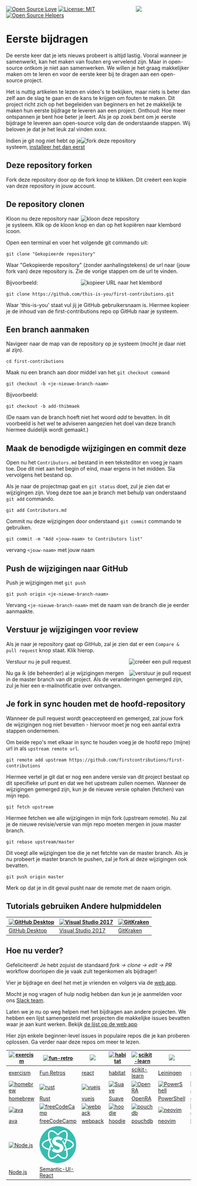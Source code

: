 [![Open Source Love](https://badges.frapsoft.com/os/v1/open-source.svg?v=103)](https://github.com/ellerbrock/open-source-badges/)
[<img align="right" width="150" src="https://firstcontributions.github.io/assets/Readme/join-slack-team.png">](https://join.slack.com/t/firstcontributors/shared_invite/zt-1hg51qkgm-Xc7HxhsiPYNN3ofX2_I8FA)
[![License: MIT](https://img.shields.io/badge/License-MIT-green.svg)](https://opensource.org/licenses/MIT)
[![Open Source Helpers](https://www.codetriage.com/roshanjossey/first-contributions/badges/users.svg)](https://www.codetriage.com/roshanjossey/first-contributions)

# Eerste bijdragen

De eerste keer dat je iets nieuws probeert is altijd lastig. Vooral wanneer je samenwerkt, kan het maken van fouten erg vervelend zijn. Maar in open-source ontkom je niet aan samenwerken. We willen je het graag makkelijker maken om te leren en voor de eerste keer bij te dragen aan een open-source project.

Het is nuttig artikelen te lezen en video's te bekijken, maar niets is beter dan zelf aan de slag te gaan en de kans te krijgen om fouten te maken. Dit project richt zich op het begeleiden van beginners en het ze makkelijk te maken hun eerste bijdrage te leveren aan een project. Onthoud: Hoe meer ontspannen je bent hoe beter je leert. Als je op zoek bent om je eerste bijdrage te leveren aan open-source volg dan de onderstaande stappen. Wij beloven je dat je het leuk zal vinden xxxx.

<img align="right" width="300" src="https://firstcontributions.github.io/assets/Readme/fork.png" alt="fork deze repository" />

Indien je git nog niet hebt op je systeem, [ installeer het dan eerst ](https://help.github.com/articles/set-up-git/)

## Deze repository forken

Fork deze repository door op de fork knop te klikken. Dit creëert een kopie van deze repository in jouw account.

## De repository clonen

<img align="right" width="300" src="https://firstcontributions.github.io/assets/Readme/clone.png" alt="kloon deze repository" />

Kloon nu deze repository naar je systeem. Klik op de kloon knop en dan op het kopiëren naar klembord icoon.

Open een terminal en voer het volgende git commando uit:

```
git clone "Gekopieerde repository"
```

Waar "Gekopieerde repository" (zonder aanhalingstekens) de url naar (jouw fork van) deze repository is. Zie de vorige stappen om de url te vinden.

<img align="right" width="300" src="https://firstcontributions.github.io/assets/Readme/copy-to-clipboard.png" alt="kopieer URL naar het klembord" />

Bijvoorbeeld:

```
git clone https://github.com/this-is-you/first-contributions.git
```

Waar 'this-is-you' staat vul jij je GitHub gebruikersnaam is. Hiermee kopieer je de inhoud van de first-contributions repo op GitHub naar je systeem.

## Een branch aanmaken

Navigeer naar de map van de repository op je systeem (mocht je daar niet al zijn).

```
cd first-contributions
```

Maak nu een branch aan door middel van het `git checkout command`

```
git checkout -b <je-nieuwe-branch-naam>
```

Bijvoorbeeld:

```
git checkout -b add-thibmaek
```

(De naam van de branch hoeft niet het woord _add_ te bevatten. In dit voorbeeld is het wel te adviseren aangezien het doel van deze branch hiermee duidelijk wordt gemaakt.)

## Maak de benodigde wijzigingen en commit deze

Open nu het `Contributors.md` bestand in een teksteditor en voeg je naam toe. Doe dit niet aan het begin of eind, maar ergens in het midden. Sla vervolgens het bestand op.

Als je naar de projectmap gaat en `git status` doet, zul je zien dat er wijzigingen zijn. Voeg deze toe aan je branch met behulp van onderstaand `git add` commando.

```
git add Contributors.md
```

Commit nu deze wijzigingen door onderstaand `git commit` commando te gebruiken.

```
git commit -m "Add <jouw-naam> to Contributors list"
```

vervang `<jouw-naam>` met jouw naam

## Push de wijzigingen naar GitHub

Push je wijzigingen met `git push`

```
git push origin <je-nieuwe-branch-naam>
```

Vervang `<je-nieuwe-branch-naam>` met de naam van de branch die je eerder aanmaakte.

## Verstuur je wijzigingen voor review

Als je naar je repository gaat op GitHub, zal je zien dat er een `Compare & pull request` knop staat. Klik hierop.

<img style="float: right;" src="https://firstcontributions.github.io/assets/Readme/compare-and-pull.png" alt="creëer een pull request" />

Verstuur nu je pull request.

<img style="float: right;" src="https://firstcontributions.github.io/assets/Readme/submit-pull-request.png" alt="verstuur je pull request" />

Nu ga ik (de beheerder) al je wijzigingen mergen in de master branch van dit project. Als de veranderingen gemerged zijn, zul je hier een e-mailnotificatie over ontvangen.

## Je fork in sync houden met de hoofd-repository

Wanneer de pull request wordt geaccepteerd en gemerged, zal jouw fork de wijzigingen nog niet bevatten - hiervoor moet je nog een aantal extra stappen ondernemen.

Om beide repo's met elkaar in sync te houden voeg je de hoofd repo (mijne) url in als `upstream remote url`.

```
git remote add upstream https://github.com/firstcontributions/first-contributions
```

Hiermee vertel je git dat er nog een andere versie van dit project bestaat op dit specifieke url punt en dat we het upstream zullen noemen. Wanneer de wijzigingen gemerged zijn, kun je de nieuwe versie ophalen (fetchen) van mijn repo.

```
git fetch upstream
```

Hiermee fetchen we alle wijzigingen in mijn fork (upstream remote). Nu zal je de nieuwe revisie/versie van mijn repo moeten mergen in jouw master branch.

```
git rebase upstream/master
```

Dit voegt alle wijzigingen toe die je net fetchte van de master branch. Als je nu probeert je master branch te pushen, zal je fork al deze wijzigingen ook bevatten.

```
git push origin master
```

Merk op dat je in dit geval pusht naar de remote met de naam origin.

## Tutorials gebruiken Andere hulpmiddelen

| <a href="../github-desktop-tutorial.md"><img alt="GitHub Desktop" src="https://desktop.github.com/images/desktop-icon.svg" width="100"></a> | <a href="../github-windows-vs2017-tutorial.md"><img alt="Visual Studio 2017" src="https://upload.wikimedia.org/wikipedia/commons/c/cd/Visual_Studio_2017_Logo.svg" width="100"></a> | <a href="../gitkraken-tutorial.md"><img alt="GitKraken" src="https://firstcontributions.github.io/assets/Readme/gk-icon.png" width="100"></a> |
| ------------------------------------------------------------------------------------------------------------------------------------------- | ----------------------------------------------------------------------------------------------------------------------------------------------------------------------------------- | --------------------------------------------------------------------------------------------------------------------------------------------- |
| [GitHub Desktop](../github-desktop-tutorial.md)                                                                                             | [Visual Studio 2017](../github-windows-vs2017-tutorial.md)                                                                                                                          | [GitKraken](../gitkraken-tutorial.md)                                                                                                         |

## Hoe nu verder?

Gefeliciteerd! Je hebt zojuist de standaard _fork -> clone -> edit -> PR_ workflow doorlopen die je vaak zult tegenkomen als bijdrager!

Vier je bijdrage en deel het met je vrienden en volgers via de [web app](https://roshanjossey.github.io/first-contributions/#social-share).

Mocht je nog vragen of hulp nodig hebben dan kun je je aanmelden voor ons [Slack team](https://join.slack.com/t/firstcontributors/shared_invite/zt-1hg51qkgm-Xc7HxhsiPYNN3ofX2_I8FA).

Laten we je nu op weg helpen met het bijdragen aan andere projecten. We hebben een lijst samengesteld met projecten die makkelijke issues bevatten waar je aan kunt werken. Bekijk [de lijst op de web app](https://roshanjossey.github.io/first-contributions/#project-list)

Hier zijn enkele beginner-level issues in populaire repos die je kan proberen oplossen. Ga verder naar deze repos om meer te lezen.

| [![exercism](https://avatars2.githubusercontent.com/u/5624255?v=3&s=100)](https://github.com/exercism/exercism.io/issues?q=is%3Aopen+is%3Aissue+label%3A%22good+first+patch%22) | [![fun-retro](https://avatars3.githubusercontent.com/u/15913975?v=3&s=100)](https://github.com/funretro/distributed/issues?q=is%3Aopen+is%3Aissue+label%3Abeginner-friendly)                                                    | [<img width="100" src="https://cdn.worldvectorlogo.com/logos/react-2.svg">](https://github.com/facebook/react/issues?q=is%3Aopen+is%3Aissue+label%3A%22good+first+bug%22)                     | [![habitat](https://avatars1.githubusercontent.com/u/18171698?v=3&s=100)](https://github.com/habitat-sh/habitat/issues?q=is%3Aopen+is%3Aissue+label%3AEasy)         | [![scikit-learn](https://avatars0.githubusercontent.com/u/365630?v=3&s=100)](https://github.com/scikit-learn/scikit-learn/issues?q=is%3Aopen+is%3Aissue+label%3AEasy)      | [<img width="100" src="https://camo.githubusercontent.com/0f302c808c8457f6460913e33aed3478124612c2/687474703a2f2f6c65696e696e67656e2e6f72672f696d672f6c65696e696e67656e2e6a7067">](https://github.com/technomancy/leiningen/issues?q=is%3Aopen+is%3Aissue+label%3ANewbie) | [<img width="100" src="https://images.plot.ly/plotly-documentation/thumbnail/numpy-logo.jpg">](https://github.com/numpy/numpy/issues?q=is%3Aopen+is%3Aissue+label%3A%22Easy+Fix%22)          | [![elasticsearch](https://avatars2.githubusercontent.com/u/6764390?v=3&s=100)](https://github.com/elastic/elasticsearch/issues?q=is%3Aopen+is%3Aissue+label%3A%22low+hanging+fruit%22) |
| ------------------------------------------------------------------------------------------------------------------------------------------------------------------------------- | ------------------------------------------------------------------------------------------------------------------------------------------------------------------------------------------------------------------------------- | --------------------------------------------------------------------------------------------------------------------------------------------------------------------------------------------- | ------------------------------------------------------------------------------------------------------------------------------------------------------------------- | -------------------------------------------------------------------------------------------------------------------------------------------------------------------------- | ------------------------------------------------------------------------------------------------------------------------------------------------------------------------------------------------------------------------------------------------------------------------- | -------------------------------------------------------------------------------------------------------------------------------------------------------------------------------------------- | -------------------------------------------------------------------------------------------------------------------------------------------------------------------------------------- |
| [exercism](https://github.com/exercism/exercism.io/issues?q=is%3Aopen+is%3Aissue+label%3A%22good+first+patch%22)                                                                | [Fun Retros](https://github.com/funretro/distributed/issues?q=is%3Aopen+is%3Aissue+label%3Abeginner-friendly)                                                                                                                   | [react](https://github.com/facebook/react/issues?q=is%3Aopen+is%3Aissue+label%3A%22good+first+bug%22)                                                                                         | [habitat](https://github.com/habitat-sh/habitat/issues?q=is%3Aopen+is%3Aissue+label%3AEasy)                                                                         | [scikit-learn](https://github.com/scikit-learn/scikit-learn/issues?q=is%3Aopen+is%3Aissue+label%3AEasy)                                                                    | [Leiningen](https://github.com/technomancy/leiningen/issues?q=is%3Aopen+is%3Aissue+label%3ANewbie)                                                                                                                                                                        | [numpy](https://github.com/numpy/numpy/issues?q=is%3Aopen+is%3Aissue+label%3A%22Easy+Fix%22)                                                                                                 | [elasticsearch](https://github.com/elastic/elasticsearch/issues?q=is%3Aopen+is%3Aissue+label%3A%22low+hanging+fruit%22)                                                                |
| [![homebrew](https://avatars2.githubusercontent.com/u/1503512?v=3&s=100)](https://github.com/Homebrew/brew/issues?q=is%3Aopen+is%3Aissue+label%3A%22help+wanted%22)             | [![rust](https://avatars1.githubusercontent.com/u/5430905?v=3&s=100)](https://github.com/rust-lang/rust/issues?q=is%3Aopen+is%3Aissue+label%3AE-easy)                                                                           | [![vuejs](https://avatars1.githubusercontent.com/u/6128107?v=3&s=100)](https://github.com/vuejs/vue/issues?q=is%3Aopen+is%3Aissue+label%3A%22contribution+welcome%22)                         | [![Suave](https://avatars2.githubusercontent.com/u/5822862?v=3&s=100)](https://github.com/SuaveIO/suave/issues?q=is%3Aopen+is%3Aissue+label%3Ahardness-easy)        | [![OpenRA](https://avatars3.githubusercontent.com/u/409046?v=3&s=100)](https://github.com/OpenRA/OpenRA/issues?q=is%3Aopen+is%3Aissue+label%3AEasy)                        | [![PowerShell](https://avatars0.githubusercontent.com/u/11524380?v=3&s=100)](https://github.com/powershell/powershell/issues?q=is%3Aopen+is%3Aissue+label%3AUp-for-Grabs)                                                                                                 | [![coala](https://avatars2.githubusercontent.com/u/10620750?v=3&s=100)](https://github.com/coala/coala/issues?q=is%3Aopen+is%3Aissue+label%3Adifficulty%2Flow+label%3Adifficulty%2Fnewcomer) | [![moment](https://avatars2.githubusercontent.com/u/4129662?v=3&s=100)](https://github.com/moment/moment/issues?q=is%3Aopen+is%3Aissue+label%3AUp-For-Grabs)                           |
| [homebrew](https://github.com/Homebrew/brew/issues?q=is%3Aopen+is%3Aissue+label%3A%22help+wanted%22)                                                                            | [Rust](https://github.com/rust-lang/rust/issues?q=is%3Aopen+is%3Aissue+label%3AE-easy)                                                                                                                                          | [vuejs](https://github.com/vuejs/vue/issues?q=is%3Aopen+is%3Aissue+label%3A%22contribution+welcome%22)                                                                                        | [Suave](https://github.com/SuaveIO/suave/issues?q=is%3Aopen+is%3Aissue+label%3Ahardness-easy)                                                                       | [OpenRA](https://github.com/OpenRA/OpenRA/issues?q=is%3Aopen+is%3Aissue+label%3AEasy)                                                                                      | [PowerShell](https://github.com/powershell/powershell/issues?q=is%3Aopen+is%3Aissue+label%3AUp-for-Grabs)                                                                                                                                                                 | [coala](https://github.com/coala/coala/issues?q=is%3Aopen+is%3Aissue+label%3Adifficulty%2Flow+label%3Adifficulty%2Fnewcomer)                                                                 | [moment](https://github.com/moment/moment/issues?q=is%3Aopen+is%3Aissue+label%3AUp-For-Grabs)                                                                                          |
| [![ava](https://avatars0.githubusercontent.com/u/8527916?v=3&s=100)](https://github.com/avajs/ava/issues?q=is%3Aopen+is%3Aissue+label%3A%22good+for+beginner%22)                | [![freeCodeCamp](https://avatars0.githubusercontent.com/u/9892522?v=3&s=100)](https://github.com/freeCodeCamp/freeCodeCamp/issues?q=is%3Aopen+is%3Aissue+label%3Afirst-timers-only)                                             | [![webpack](https://avatars3.githubusercontent.com/u/2105791?v=3&s=100)](https://github.com/webpack/webpack/issues?q=is%3Aopen+is%3Aissue+label%3A%22D1%3A+Easy+%28Contrib.+Difficulty%29%22) | [![hoodie](https://avatars1.githubusercontent.com/u/1888826?v=3&s=100)](https://github.com/hoodiehq/hoodie/issues?q=is%3Aopen+is%3Aissue+label%3Afirst-timers-only) | [![pouchdb](https://avatars3.githubusercontent.com/u/3406112?v=3&s=100)](https://github.com/pouchdb/pouchdb/issues?q=is%3Aopen+is%3Aissue+label%3A%22first+timers+only%22) | [![neovim](https://avatars0.githubusercontent.com/u/6471485?v=3&s=100)](https://github.com/neovim/neovim/issues?q=is%3Aopen+is%3Aissue+label%3Aentry-level)                                                                                                               | [![babel](https://avatars2.githubusercontent.com/u/9637642?v=3&s=100)](https://github.com/babel/babel/issues?q=is%3Aopen+is%3Aissue+label%3Abeginner-friendly)                               | [<img width="100" src="https://cdn.worldvectorlogo.com/logos/brackets-1.svg">](https://github.com/adobe/brackets/labels/Starter%20bug)                                                 |
| [ava](https://github.com/avajs/ava/issues?q=is%3Aopen+is%3Aissue+label%3A%22good+for+beginner%22)                                                                               | [freeCodeCamp](https://github.com/freeCodeCamp/freeCodeCamp/issues?q=is%3Aopen+is%3Aissue+label%3Afirst-timers-only)                                                                                                            | [webpack](https://github.com/webpack/webpack/issues?q=is%3Aopen+is%3Aissue+label%3A%22D1%3A+Easy+%28Contrib.+Difficulty%29%22)                                                                | [hoodie](https://github.com/hoodiehq/hoodie/issues?q=is%3Aopen+is%3Aissue+label%3Afirst-timers-only)                                                                | [pouchdb](https://github.com/pouchdb/pouchdb/issues?q=is%3Aopen+is%3Aissue+label%3A%22first+timers+only%22)                                                                | [neovim](https://github.com/neovim/neovim/issues?q=is%3Aopen+is%3Aissue+label%3Aentry-level)                                                                                                                                                                              | [babel](https://github.com/babel/babel/issues?q=is%3Aopen+is%3Aissue+label%3Abeginner-friendly)                                                                                              | [brackets](https://github.com/adobe/brackets/labels/Starter%20bug)                                                                                                                     |
| [![Node.js](https://avatars1.githubusercontent.com/u/9950313?v=3&s=100)](https://github.com/nodejs/node/issues?q=is%3Aissue+is%3Aopen+label%3A%22good+first+contribution%22)    | [<img width="100" src="https://github.com/Semantic-Org/Semantic-UI-React/raw/master/docs/app/logo.png">](https://github.com/Semantic-Org/Semantic-UI-React/issues?q=is%3Aissue+is%3Aopen+label%3A%22good+first+contribution%22) |
| [Node.js](https://github.com/nodejs/node/issues?q=is%3Aissue+is%3Aopen+label%3A%22good+first+contribution%22)                                                                   | [Semantic-UI-React](https://github.com/Semantic-Org/Semantic-UI-React/issues?q=is%3Aissue+is%3Aopen+label%3A%22good+first+contribution%22)                                                                                      |
